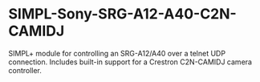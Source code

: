 # SIMPL-Sony-SRG-A12-A40-C2N-CAMIDJ
SIMPL+ module for controlling an SRG-A12/A40 over a telnet UDP connection. Includes built-in support for a Crestron C2N-CAMIDJ camera controller.
